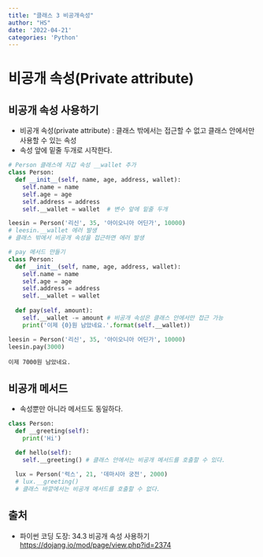 ```yaml
---
title: "클래스 3 비공개속성"
author: "HS"
date: '2022-04-21'
categories: 'Python'
---
```


# 비공개 속성(Private attribute)
<!-- more-->
## 비공개 속성 사용하기
- 비공개 속성(private attribute) : 클래스 밖에서는 접근할 수 없고 클래스 안에서만 사용할 수 있는 속성
- 속성 앞에 밑줄 두개로 시작한다.


```python
# Person 클래스에 지갑 속성 __wallet 추가
class Person:
  def __init__(self, name, age, address, wallet):
    self.name = name
    self.age = age
    self.address = address
    self.__wallet = wallet  # 변수 앞에 밑줄 두개

leesin = Person('리신', 35, '아이오니아 어딘가', 10000)
# leesin.__wallet 에러 발생
# 클래스 밖에서 비공개 속성을 접근하면 에러 발생
```


```python
# pay 메서드 만들기
class Person:
  def __init__(self, name, age, address, wallet):
    self.name = name
    self.age = age
    self.address = address
    self.__wallet = wallet
  
  def pay(self, amount):
    self.__wallet -= amount # 비공개 속성은 클래스 안에서만 접근 가능
    print('이제 {0}원 남았네요.'.format(self.__wallet))

leesin = Person('리신', 35, '아이오니아 어딘가', 10000)
leesin.pay(3000)
```

    이제 7000원 남았네요.
    

## 비공개 메서드
- 속성뿐만 아니라 메서드도 동일하다.


```python
class Person:
  def __greeting(self):
    print('Hi')

  def hello(self):
    self.__greeting() # 클래스 안에서는 비공개 메서드를 호출할 수 있다.
  
  lux = Person('럭스', 21, '데마시아 궁전', 2000)
  # lux.__greeting()
  # 클래스 바깥에서는 비공개 메서드를 호출할 수 없다.
```

## 출처
- 파이썬 코딩 도장: 34.3 비공개 속성 사용하기
https://dojang.io/mod/page/view.php?id=2374
